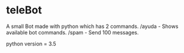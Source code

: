 # teleBot
A small Bot made with python which has 2 commands.
/ayuda - Shows available bot commands.
/spam - Send 100 messages.

python version = 3.5

